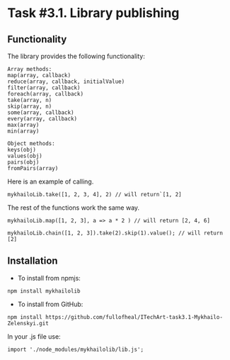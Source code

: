# Task #3.1. Library publishing

## Functionality
The library provides the following functionality:

```
Array methods:
map(array, callback)
reduce(array, callback, initialValue)
filter(array, callback)
foreach(array, callback)
take(array, n)
skip(array, n)
some(array, callback)
every(array, callback)
max(array)
min(array)

Object methods:
keys(obj)
values(obj)
pairs(obj)
fromPairs(array)
```
Here is an example of calling.
```
mykhailoLib.take([1, 2, 3, 4], 2) // will return`[1, 2]
```
The rest of the functions work the same way.
```
mykhailoLib.map([1, 2, 3], a => a * 2 ) // will return [2, 4, 6]
```
```
mykhailoLib.chain([1, 2, 3]).take(2).skip(1).value(); // will return [2]
```

## Installation

- To install from npmjs:
```
npm install mykhailolib
```
- To install from GitHub:
```
npm install https://github.com/fullofheal/ITechArt-task3.1-Mykhailo-Zelenskyi.git
```
In your .js file use:
```
import './node_modules/mykhailolib/lib.js';
```



